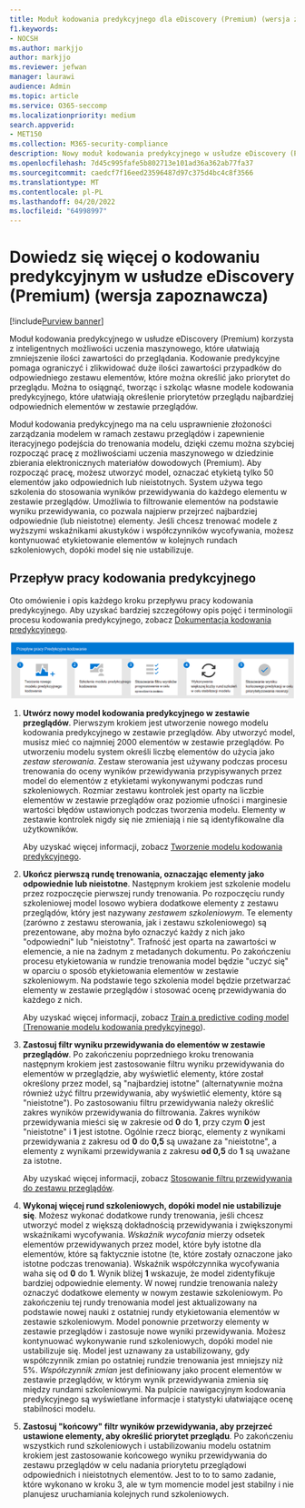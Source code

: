 ```yaml
---
title: Moduł kodowania predykcyjnego dla eDiscovery (Premium) (wersja zapoznawcza)
f1.keywords:
- NOCSH
ms.author: markjjo
author: markjjo
ms.reviewer: jefwan
manager: laurawi
audience: Admin
ms.topic: article
ms.service: O365-seccomp
ms.localizationpriority: medium
search.appverid:
- MET150
ms.collection: M365-security-compliance
description: Nowy moduł kodowania predykcyjnego w usłudze eDiscovery (Premium) używa uczenia maszynowego do analizowania elementów w zestawie przeglądów w celu przewidywania elementów, które są istotne dla twojego przypadku lub badania.
ms.openlocfilehash: 7d45c995fafe5b802713e101ad36a362ab77fa37
ms.sourcegitcommit: caedcf7f16eed23596487d97c375d4bc4c8f3566
ms.translationtype: MT
ms.contentlocale: pl-PL
ms.lasthandoff: 04/20/2022
ms.locfileid: "64998997"
---
```

# <a name="learn-about-predictive-coding-in-ediscovery-premium-preview"></a>Dowiedz się więcej o kodowaniu predykcyjnym w usłudze eDiscovery (Premium) (wersja zapoznawcza)

[!include[Purview banner](../includes/purview-rebrand-banner.md)]

Moduł kodowania predykcyjnego w usłudze eDiscovery (Premium) korzysta z inteligentnych możliwości uczenia maszynowego, które ułatwiają zmniejszenie ilości zawartości do przeglądania. Kodowanie predykcyjne pomaga ograniczyć i zlikwidować duże ilości zawartości przypadków do odpowiedniego zestawu elementów, które można określić jako priorytet do przeglądu. Można to osiągnąć, tworząc i szkoląc własne modele kodowania predykcyjnego, które ułatwiają określenie priorytetów przeglądu najbardziej odpowiednich elementów w zestawie przeglądów.

Moduł kodowania predykcyjnego ma na celu usprawnienie złożoności zarządzania modelem w ramach zestawu przeglądów i zapewnienie iteracyjnego podejścia do trenowania modelu, dzięki czemu można szybciej rozpocząć pracę z możliwościami uczenia maszynowego w dziedzinie zbierania elektronicznych materiałów dowodowych (Premium). Aby rozpocząć pracę, możesz utworzyć model, oznaczać etykietą tylko 50 elementów jako odpowiednich lub nieistotnych. System używa tego szkolenia do stosowania wyników przewidywania do każdego elementu w zestawie przeglądów. Umożliwia to filtrowanie elementów na podstawie wyniku przewidywania, co pozwala najpierw przejrzeć najbardziej odpowiednie (lub nieistotne) elementy. Jeśli chcesz trenować modele z wyższymi wskaźnikami akustyków i współczynników wycofywania, możesz kontynuować etykietowanie elementów w kolejnych rundach szkoleniowych, dopóki model się nie ustabilizuje.  

## <a name="the-predictive-coding-workflow"></a>Przepływ pracy kodowania predykcyjnego

Oto omówienie i opis każdego kroku przepływu pracy kodowania predykcyjnego. Aby uzyskać bardziej szczegółowy opis pojęć i terminologii procesu kodowania predykcyjnego, zobacz [Dokumentacja kodowania predykcyjnego](predictive-coding-reference.md).

![Przepływ pracy kodowania predykcyjnego.](..\media\PredictiveCodingWorkflow.png)

1. **Utwórz nowy model kodowania predykcyjnego w zestawie przeglądów**. Pierwszym krokiem jest utworzenie nowego modelu kodowania predykcyjnego w zestawie przeglądów. Aby utworzyć model, musisz mieć co najmniej 2000 elementów w zestawie przeglądów. Po utworzeniu modelu system określi liczbę elementów do użycia jako *zestaw sterowania*. Zestaw sterowania jest używany podczas procesu trenowania do oceny wyników przewidywania przypisywanych przez model do elementów z etykietami wykonywanymi podczas rund szkoleniowych. Rozmiar zestawu kontrolek jest oparty na liczbie elementów w zestawie przeglądów oraz poziomie ufności i marginesie wartości błędów ustawionych podczas tworzenia modelu. Elementy w zestawie kontrolek nigdy się nie zmieniają i nie są identyfikowalne dla użytkowników.

   Aby uzyskać więcej informacji, zobacz [Tworzenie modelu kodowania predykcyjnego](predictive-coding-create-model.md).

2. **Ukończ pierwszą rundę trenowania, oznaczając elementy jako odpowiednie lub nieistotne**. Następnym krokiem jest szkolenie modelu przez rozpoczęcie pierwszej rundy trenowania. Po rozpoczęciu rundy szkoleniowej model losowo wybiera dodatkowe elementy z zestawu przeglądów, który jest nazywany *zestawem szkoleniowym*. Te elementy (zarówno z zestawu sterowania, jak i zestawu szkoleniowego) są prezentowane, aby można było oznaczyć każdy z nich jako "odpowiedni" lub "nieistotny". Trafność jest oparta na zawartości w elemencie, a nie na żadnym z metadanych dokumentu. Po zakończeniu procesu etykietowania w rundzie trenowania model będzie "uczyć się" w oparciu o sposób etykietowania elementów w zestawie szkoleniowym. Na podstawie tego szkolenia model będzie przetwarzać elementy w zestawie przeglądów i stosować ocenę przewidywania do każdego z nich.

   Aby uzyskać więcej informacji, zobacz [Train a predictive coding model (Trenowanie modelu kodowania predykcyjnego](predictive-coding-train-model.md)).

3. **Zastosuj filtr wyniku przewidywania do elementów w zestawie przeglądów**. Po zakończeniu poprzedniego kroku trenowania następnym krokiem jest zastosowanie filtru wyniku przewidywania do elementów w przeglądzie, aby wyświetlić elementy, które został określony przez model, są "najbardziej istotne" (alternatywnie można również użyć filtru przewidywania, aby wyświetlić elementy, które są "nieistotne"). Po zastosowaniu filtru przewidywania należy określić zakres wyników przewidywania do filtrowania. Zakres wyników przewidywania mieści się w zakresie od **0** do **1**, przy czym **0** jest "nieistotne" i **1** jest istotne. Ogólnie rzecz biorąc, elementy z wynikami przewidywania z zakresu od **0** do **0,5** są uważane za "nieistotne", a elementy z wynikami przewidywania z zakresu **od 0,5** do **1** są uważane za istotne.

   Aby uzyskać więcej informacji, zobacz [Stosowanie filtru przewidywania do zestawu przeglądów](predictive-coding-apply-prediction-filter.md).

4. **Wykonaj więcej rund szkoleniowych, dopóki model nie ustabilizuje się**. Możesz wykonać dodatkowe rundy trenowania, jeśli chcesz utworzyć model z większą dokładnością przewidywania i zwiększonymi wskaźnikami wycofywania. *Wskaźnik wycofania* mierzy odsetek elementów przewidywanych przez model, które były istotne dla elementów, które są faktycznie istotne (te, które zostały oznaczone jako istotne podczas trenowania). Wskaźnik współczynnika wycofywania waha się od **0** do **1**. Wynik bliżej **1** wskazuje, że model zidentyfikuje bardziej odpowiednie elementy. W nowej rundzie trenowania należy oznaczyć dodatkowe elementy w nowym zestawie szkoleniowym. Po zakończeniu tej rundy trenowania model jest aktualizowany na podstawie nowej nauki z ostatniej rundy etykietowania elementów w zestawie szkoleniowym. Model ponownie przetworzy elementy w zestawie przeglądów i zastosuje nowe wyniki przewidywania. Możesz kontynuować wykonywanie rund szkoleniowych, dopóki model nie ustabilizuje się. Model jest uznawany za ustabilizowany, gdy współczynnik zmian po ostatniej rundzie trenowania jest mniejszy niż 5%. *Współczynnik zmian* jest definiowany jako procent elementów w zestawie przeglądów, w którym wynik przewidywania zmienia się między rundami szkoleniowymi. Na pulpicie nawigacyjnym kodowania predykcyjnego są wyświetlane informacje i statystyki ułatwiające ocenę stabilności modelu.

5. **Zastosuj "końcowy" filtr wyników przewidywania, aby przejrzeć ustawione elementy, aby określić priorytet przeglądu**. Po zakończeniu wszystkich rund szkoleniowych i ustabilizowaniu modelu ostatnim krokiem jest zastosowanie końcowego wyniku przewidywania do zestawu przeglądów w celu nadania priorytetu przeglądowi odpowiednich i nieistotnych elementów. Jest to to to samo zadanie, które wykonano w kroku 3, ale w tym momencie model jest stabilny i nie planujesz uruchamiania kolejnych rund szkoleniowych.
